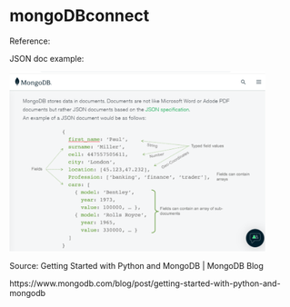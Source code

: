 # mongoDBconnect
<p align="left">
 Reference:
</p>
 <p align="left">
 JSON doc example:
 </p> 
<p align="left">
  <img src="jsondoc.png" width="450" title="JSON doc" alt="JSON doc"> 
</p>
<p align="left">
 Source: Getting Started with Python and MongoDB | MongoDB Blog 
 </p>
 <p align="left">
 https://www.mongodb.com/blog/post/getting-started-with-python-and-mongodb
</p>
